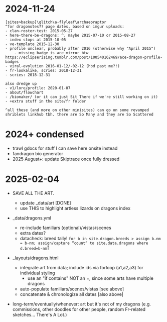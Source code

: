 # 2024-11-24
	[sites>backup]\glitch\a-flyleaf\archaeoraptor
	^for dragonotes?? page dates, based on imgur uploads:
	- clan-roster-test: 2015-05-27
	- here-there-be-dragons: ^, maybe 2015-07-10 or 2015-08-27
	- index stops at 2015-10-05
	- ve-template 2015-12-30
	- profile unclear, probably after 2016 (otherwise why "April 2015")
		- missing badge is ace mirror btw https://eclipserising.tumblr.com/post/100540162469/ace-dragon-profile-badges
	- viral-evolution 2016-01-12/-02-12 (hbd past me?!)
	- fr-lookalike, scries: 2018-12-31
	- scries: 2018-12-31

	also dredge up
	- v1/lore/profile: 2020-01-07
	- about/flowchart
	- /biomaker/ (or it can just Sit There if we're still working on it)
	- +extra stuff in the site/fr folder

	^all these (and more on other minisites) can go on some revamped shriblets linkhub tbh. there are So Many and they are So Scattered

# 2024+ condensed
- trawl gdocs for stuff I can save here onsite instead
- fandragon bio generator
- 2025 August+: update Skiptrace once fully dressed

# 2025-02-04
- SAVE ALL THE ART.
	- update _data/art [DONE]
	- use THIS to highlight artless lizards on dragons index
- _data/dragons.yml
	- re-include familiars (optional)/vistas/scenes
	- extra dates?
	- datacheck: breed tally! ``for b in site.dragon.breeds > assign b.nm = b-nm; assign/capture “count” to site.data.dragons where d.breed=b-nm``?
- _layouts/dragons.html
	- integrate art from data; include ids via forloop (a1,a2,a3) for individual styling
		- use an "if contains" NOT an =, since some arts have multiple dragons
	- auto-populate familiars/scenes/vistas [see above]
	- concatenate & chronologize all dates [also above]

- long-term/eventually/whenever: art but it's not of my dragons (e.g. commissions, other doodles for other people, random Fr-related sketches... There's A Lot.)